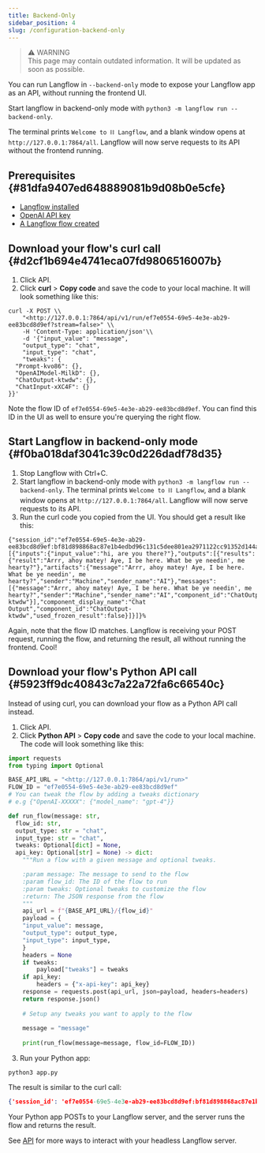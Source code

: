 ```yaml
---
title: Backend-Only
sidebar_position: 4
slug: /configuration-backend-only
---
```




> ⚠️ WARNING  
> This page may contain outdated information. It will be updated as soon as possible.


You can run Langflow in `--backend-only` mode to expose your Langflow app as an API, without running the frontend UI.


Start langflow in backend-only mode with `python3 -m langflow run --backend-only`.


The terminal prints `Welcome to ⛓ Langflow`, and a blank window opens at `http://127.0.0.1:7864/all`.
Langflow will now serve requests to its API without the frontend running.


## Prerequisites {#81dfa9407ed648889081b9d08b0e5cfe}

- [Langflow installed](/getting-started-installation)
- [OpenAI API key](https://platform.openai.com/)
- [A Langflow flow created](/starter-projects-basic-prompting)

## Download your flow's curl call {#d2cf1b694e4741eca07fd9806516007b}

1. Click API.
2. Click **curl** &gt; **Copy code** and save the code to your local machine.
It will look something like this:

```text
curl -X POST \\
    "<http://127.0.0.1:7864/api/v1/run/ef7e0554-69e5-4e3e-ab29-ee83bcd8d9ef?stream=false>" \\
    -H 'Content-Type: application/json'\\
    -d '{"input_value": "message",
    "output_type": "chat",
    "input_type": "chat",
    "tweaks": {
  "Prompt-kvo86": {},
  "OpenAIModel-MilkD": {},
  "ChatOutput-ktwdw": {},
  "ChatInput-xXC4F": {}
}}'

```


Note the flow ID of `ef7e0554-69e5-4e3e-ab29-ee83bcd8d9ef`. You can find this ID in the UI as well to ensure you're querying the right flow.


## Start Langflow in backend-only mode {#f0ba018daf3041c39c0d226dadf78d35}

1. Stop Langflow with Ctrl+C.
2. Start langflow in backend-only mode with `python3 -m langflow run --backend-only`.
The terminal prints `Welcome to ⛓ Langflow`, and a blank window opens at `http://127.0.0.1:7864/all`.
Langflow will now serve requests to its API.
3. Run the curl code you copied from the UI.
You should get a result like this:

```shell
{"session_id":"ef7e0554-69e5-4e3e-ab29-ee83bcd8d9ef:bf81d898868ac87e1b4edbd96c131c5dee801ea2971122cc91352d144a45b880","outputs":[{"inputs":{"input_value":"hi, are you there?"},"outputs":[{"results":{"result":"Arrr, ahoy matey! Aye, I be here. What be ye needin', me hearty?"},"artifacts":{"message":"Arrr, ahoy matey! Aye, I be here. What be ye needin', me hearty?","sender":"Machine","sender_name":"AI"},"messages":[{"message":"Arrr, ahoy matey! Aye, I be here. What be ye needin', me hearty?","sender":"Machine","sender_name":"AI","component_id":"ChatOutput-ktwdw"}],"component_display_name":"Chat Output","component_id":"ChatOutput-ktwdw","used_frozen_result":false}]}]}%

```


Again, note that the flow ID matches.
Langflow is receiving your POST request, running the flow, and returning the result, all without running the frontend. Cool!


## Download your flow's Python API call {#5923ff9dc40843c7a22a72fa6c66540c}


Instead of using curl, you can download your flow as a Python API call instead.

1. Click API.
2. Click **Python API** &gt; **Copy code** and save the code to your local machine.
The code will look something like this:

```python
import requests
from typing import Optional

BASE_API_URL = "<http://127.0.0.1:7864/api/v1/run>"
FLOW_ID = "ef7e0554-69e5-4e3e-ab29-ee83bcd8d9ef"
# You can tweak the flow by adding a tweaks dictionary
# e.g {"OpenAI-XXXXX": {"model_name": "gpt-4"}}

def run_flow(message: str,
  flow_id: str,
  output_type: str = "chat",
  input_type: str = "chat",
  tweaks: Optional[dict] = None,
  api_key: Optional[str] = None) -> dict:
    """Run a flow with a given message and optional tweaks.

	:param message: The message to send to the flow
	:param flow_id: The ID of the flow to run
	:param tweaks: Optional tweaks to customize the flow
	:return: The JSON response from the flow
	"""
	api_url = f"{BASE_API_URL}/{flow_id}"
	payload = {
    "input_value": message,
    "output_type": output_type,
    "input_type": input_type,
	}
	headers = None
	if tweaks:
	    payload["tweaks"] = tweaks
	if api_key:
	    headers = {"x-api-key": api_key}
	response = requests.post(api_url, json=payload, headers=headers)
	return response.json()
	
	# Setup any tweaks you want to apply to the flow
	
	message = "message"
	
	print(run_flow(message=message, flow_id=FLOW_ID))

```


3. Run your Python app:


```shell
python3 app.py
```


The result is similar to the curl call:


```json
{'session_id': 'ef7e0554-69e5-4e3e-ab29-ee83bcd8d9ef:bf81d898868ac87e1b4edbd96c131c5dee801ea2971122cc91352d144a45b880', 'outputs': [{'inputs': {'input_value': 'message'}, 'outputs': [{'results': {'result': "Arrr matey! What be yer message for this ol' pirate? Speak up or walk the plank!"}, 'artifacts': {'message': "Arrr matey! What be yer message for this ol' pirate? Speak up or walk the plank!", 'sender': 'Machine', 'sender_name': 'AI'}, 'messages': [{'message': "Arrr matey! What be yer message for this ol' pirate? Speak up or walk the plank!", 'sender': 'Machine', 'sender_name': 'AI', 'component_id': 'ChatOutput-ktwdw'}], 'component_display_name': 'Chat Output', 'component_id': 'ChatOutput-ktwdw', 'used_frozen_result': False}]}]}

```


Your Python app POSTs to your Langflow server, and the server runs the flow and returns the result.


See [API](https://www.notion.so/administration/api) for more ways to interact with your headless Langflow server.

